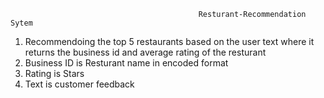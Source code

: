                                               Resturant-Recommendation Sytem

1. Recommendoing the top 5 restaurants based on the user text where it returns the business id and average rating of the resturant 
2. Business ID is Resturant name in encoded format
3. Rating is Stars 
4. Text is customer feedback 
